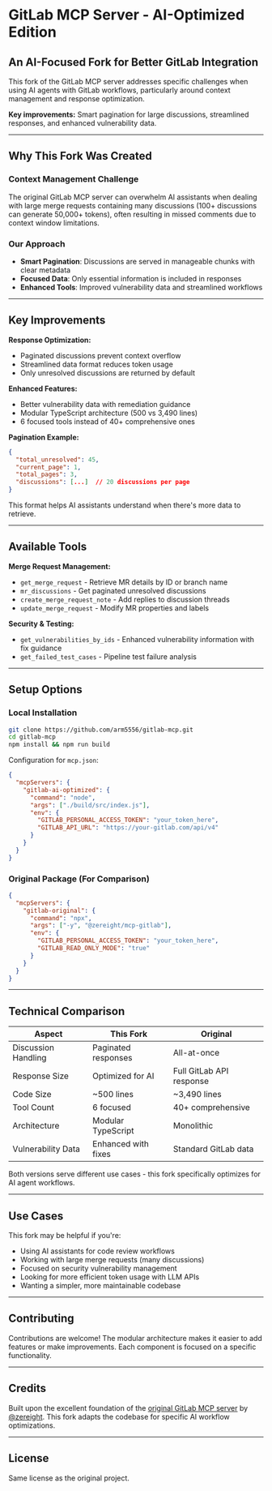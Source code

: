 # GitLab MCP Server - AI-Optimized Edition

## An AI-Focused Fork for Better GitLab Integration

This fork of the GitLab MCP server addresses specific challenges when using AI agents with GitLab workflows, particularly around context management and response optimization.

**Key improvements:** Smart pagination for large discussions, streamlined responses, and enhanced vulnerability data.

---

## Why This Fork Was Created

### Context Management Challenge
The original GitLab MCP server can overwhelm AI assistants when dealing with large merge requests containing many discussions (100+ discussions can generate 50,000+ tokens), often resulting in missed comments due to context window limitations.

### Our Approach
- **Smart Pagination**: Discussions are served in manageable chunks with clear metadata
- **Focused Data**: Only essential information is included in responses
- **Enhanced Tools**: Improved vulnerability data and streamlined workflows

---

## Key Improvements

**Response Optimization:**
- Paginated discussions prevent context overflow
- Streamlined data format reduces token usage
- Only unresolved discussions are returned by default

**Enhanced Features:**
- Better vulnerability data with remediation guidance
- Modular TypeScript architecture (500 vs 3,490 lines)
- 6 focused tools instead of 40+ comprehensive ones

**Pagination Example:**
```json
{
  "total_unresolved": 45,
  "current_page": 1,
  "total_pages": 3,
  "discussions": [...]  // 20 discussions per page
}
```

This format helps AI assistants understand when there's more data to retrieve.

---

## Available Tools

**Merge Request Management:**
- `get_merge_request` - Retrieve MR details by ID or branch name
- `mr_discussions` - Get paginated unresolved discussions  
- `create_merge_request_note` - Add replies to discussion threads
- `update_merge_request` - Modify MR properties and labels

**Security & Testing:**
- `get_vulnerabilities_by_ids` - Enhanced vulnerability information with fix guidance
- `get_failed_test_cases` - Pipeline test failure analysis

---

## Setup Options

### Local Installation
```bash
git clone https://github.com/arm5556/gitlab-mcp.git
cd gitlab-mcp
npm install && npm run build
```

Configuration for `mcp.json`:
```json
{
  "mcpServers": {
    "gitlab-ai-optimized": {
      "command": "node",
      "args": ["./build/src/index.js"],
      "env": {
        "GITLAB_PERSONAL_ACCESS_TOKEN": "your_token_here",
        "GITLAB_API_URL": "https://your-gitlab.com/api/v4"
      }
    }
  }
}
```

### Original Package (For Comparison)
```json
{
  "mcpServers": {
    "gitlab-original": {
      "command": "npx",
      "args": ["-y", "@zereight/mcp-gitlab"],
      "env": {
        "GITLAB_PERSONAL_ACCESS_TOKEN": "your_token_here",
        "GITLAB_READ_ONLY_MODE": "true"
      }
    }
  }
}
```

---

## Technical Comparison

| Aspect | This Fork | Original |
|--------|-----------|----------|
| Discussion Handling | Paginated responses | All-at-once |
| Response Size | Optimized for AI | Full GitLab API response |
| Code Size | ~500 lines | ~3,490 lines |
| Tool Count | 6 focused | 40+ comprehensive |
| Architecture | Modular TypeScript | Monolithic |
| Vulnerability Data | Enhanced with fixes | Standard GitLab data |

Both versions serve different use cases - this fork specifically optimizes for AI agent workflows.

---

## Use Cases

This fork may be helpful if you're:
- Using AI assistants for code review workflows
- Working with large merge requests (many discussions)
- Focused on security vulnerability management
- Looking for more efficient token usage with LLM APIs
- Wanting a simpler, more maintainable codebase

---

## Contributing

Contributions are welcome! The modular architecture makes it easier to add features or make improvements. Each component is focused on a specific functionality.

---

## Credits

Built upon the excellent foundation of the [original GitLab MCP server](https://github.com/zereight/mcp-gitlab) by [@zereight](https://github.com/zereight). This fork adapts the codebase for specific AI workflow optimizations.

---

## License

Same license as the original project.
